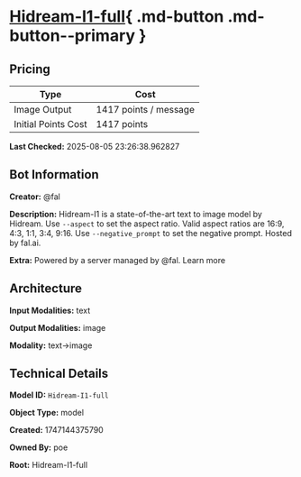 # [Hidream-I1-full](https://poe.com/Hidream-I1-full){ .md-button .md-button--primary }

## Pricing

| Type | Cost |
|------|------|
| Image Output | 1417 points / message |
| Initial Points Cost | 1417 points |

**Last Checked:** 2025-08-05 23:26:38.962827


## Bot Information

**Creator:** @fal

**Description:** Hidream-I1 is a state-of-the-art text to image model by Hidream. Use `--aspect` to set the aspect ratio. Valid aspect ratios are 16:9, 4:3, 1:1, 3:4, 9:16. Use `--negative_prompt` to set the negative prompt. Hosted by fal.ai.

**Extra:** Powered by a server managed by @fal. Learn more


## Architecture

**Input Modalities:** text

**Output Modalities:** image

**Modality:** text->image


## Technical Details

**Model ID:** `Hidream-I1-full`

**Object Type:** model

**Created:** 1747144375790

**Owned By:** poe

**Root:** Hidream-I1-full
